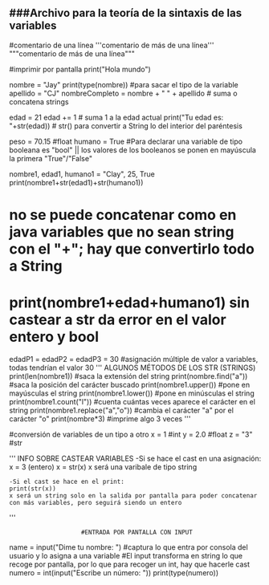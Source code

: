 ###Archivo para la teoría de la sintaxis de las variables
----

#comentario de una línea
'''comentario de más
de una línea'''
"""comentario de
más de una línea"""

#imprimir por pantalla
print("Hola mundo")

nombre = "Jay"
print(type(nombre)) #para sacar el tipo de la variable
apellido = "CJ"
nombreCompleto = nombre + " " + apellido # suma o concatena strings

edad = 21
edad += 1 # suma 1 a la edad actual
print("Tu edad es: "+str(edad)) # str() para convertir a String lo del interior del paréntesis

peso = 70.15 #float
humano = True #Para declarar una variable de tipo booleana es "bool" || los valores de los booleanos se ponen en mayúscula la primera "True"/"False"

nombre1, edad1, humano1 = "Clay", 25, True
print(nombre1+str(edad1)+str(humano1))
# no se puede concatenar como en java variables que no sean string con el "+"; hay que convertirlo todo a String
# print(nombre1+edad+humano1) sin castear a str da error en el valor entero y bool

edadP1 = edadP2 = edadP3 = 30 #asignación múltiple de valor a variables, todas tendrían el valor 30
'''
        ALGUNOS MÉTODOS DE LOS STR (STRINGS)
    print(len(nombre1)) #saca la extensión del string
    print(nombre.find("a")) #saca la posición del carácter buscado
    print(nombre1.upper()) #pone en mayúsculas el string
    print(nombre1.lower()) #pone en minúsculas el string
    print(nombre1.count("l")) #cuenta cuántas veces aparece el carácter en el string
    print(nombre1.replace("a","o")) #cambia el carácter "a" por el carácter "o"
    print(nombre*3) #imprime algo 3 veces
'''

#conversión de variables de un tipo a otro
x = 1 #int
y = 2.0 #float
z = "3" #str

'''
        INFO SOBRE CASTEAR VARIABLES
    -Si se hace el cast en una asignación:
    x = 3 (entero)
    x = str(x)
    x será una varibale de tipo string

    -Si el cast se hace en el print:
    print(str(x))
    x será un string solo en la salida por pantalla para poder concatenar con más variables, pero seguirá siendo un entero
'''

                        #ENTRADA POR PANTALLA CON INPUT
name = input("Dime tu nombre: ") #captura lo que entra por consola del usuario y lo asigna a una variable
#El input transforma en string lo que recoge por pantalla, por lo que para recoger un int, hay que hacerle cast
numero = int(input("Escribe un número: "))
print(type(numero))